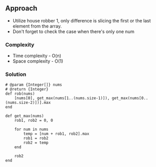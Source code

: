 ## Approach
- Utilize house robber 1, only difference is slicing the first or the last element from the array.
- Don't forget to check the case when there's only one num

### Complexity
- Time complexity - O(n)
- Space complexity - O(1)

### Solution
```
# @param {Integer[]} nums
# @return {Integer}
def rob(nums)
    [nums[0], get_max(nums[1..(nums.size-1)]), get_max(nums[0..(nums.size-2)])].max
end

def get_max(nums)
    rob1, rob2 = 0, 0

    for num in nums
        temp = [num + rob1, rob2].max
        rob1 = rob2
        rob2 = temp   
    end
        
    rob2
end
```
